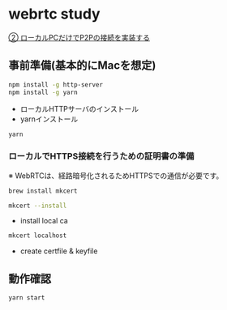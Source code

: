 # webrtc study

[② ローカルPCだけでP2Pの接続を実装する]()

## 事前準備(基本的にMacを想定)

```bash
npm install -g http-server
npm install -g yarn
```

- ローカルHTTPサーバのインストール
- yarnインストール

```bash
yarn
```

### ローカルでHTTPS接続を行うための証明書の準備

※ WebRTCは、経路暗号化されるためHTTPSでの通信が必要です。

```bash
brew install mkcert
```

```bash
mkcert --install
```

- install local ca

```bash
mkcert localhost
```

- create certfile & keyfile

## 動作確認

```bash
yarn start
```
